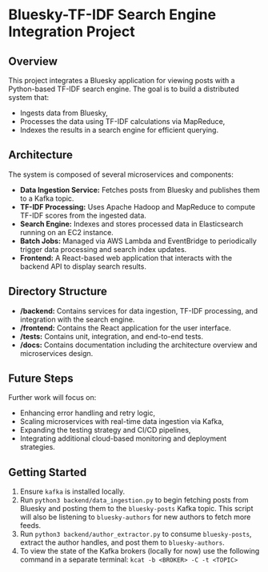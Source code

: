 # Bluesky-TF-IDF Search Engine Integration Project

## Overview
This project integrates a Bluesky application for viewing posts with a Python-based TF-IDF search engine. The goal is to build a distributed system that:
- Ingests data from Bluesky,
- Processes the data using TF-IDF calculations via MapReduce,
- Indexes the results in a search engine for efficient querying.

## Architecture
The system is composed of several microservices and components:

- **Data Ingestion Service:** Fetches posts from Bluesky and publishes them to a Kafka topic.
- **TF-IDF Processing:** Uses Apache Hadoop and MapReduce to compute TF-IDF scores from the ingested data.
- **Search Engine:** Indexes and stores processed data in Elasticsearch running on an EC2 instance.
- **Batch Jobs:** Managed via AWS Lambda and EventBridge to periodically trigger data processing and search index updates.
- **Frontend:** A React-based web application that interacts with the backend API to display search results.

## Directory Structure
- **/backend:** Contains services for data ingestion, TF-IDF processing, and integration with the search engine.
- **/frontend:** Contains the React application for the user interface.
- **/tests:** Contains unit, integration, and end-to-end tests.
- **/docs:** Contains documentation including the architecture overview and microservices design.

## Future Steps
Further work will focus on:
- Enhancing error handling and retry logic,
- Scaling microservices with real-time data ingestion via Kafka,
- Expanding the testing strategy and CI/CD pipelines,
- Integrating additional cloud-based monitoring and deployment strategies.

## Getting Started
1. Ensure `kafka` is installed locally.
2. Run `python3 backend/data_ingestion.py` to begin fetching posts from Bluesky and posting them to the `bluesky-posts` Kafka topic. This script will also be listening to `bluesky-authors` for new authors to fetch more feeds.
3. Run `python3 backend/author_extractor.py` to consume `bluesky-posts`, extract the author handles, and post them to `bluesky-authors`.
4. To view the state of the Kafka brokers (locally for now) use the following command in a separate terminal: `kcat -b <BROKER> -C -t <TOPIC>`